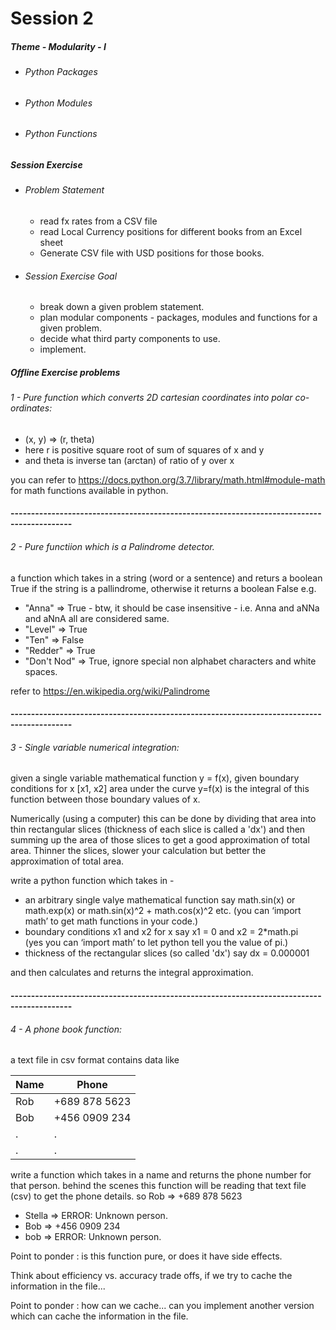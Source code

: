 # Session 2

##### Theme - Modularity - I
- ###### Python Packages
- ###### Python Modules
- ###### Python Functions

##### Session Exercise 
- ###### Problem Statement
    - read fx rates from a CSV file
    - read Local Currency positions for different books from an Excel sheet
    - Generate CSV file with USD positions for those books.
- ###### Session Exercise Goal
    - break down a given problem statement.
    - plan modular components - packages, modules and functions for a given problem.
    - decide what third party components to use.
    - implement.


##### Offline Exercise problems
###### 1 - Pure function which converts 2D cartesian coordinates into polar co-ordinates:
- (x, y) => (r, theta)
- here r is positive square root of sum of squares of x and y
- and theta is inverse tan (arctan) of ratio of y over x

you can refer to https://docs.python.org/3.7/library/math.html#module-math for math functions available in python.

#### -------------------------------------------------------------------------------------------

###### 2 - Pure functiion which is a Palindrome detector.
a function which takes in a string (word or a sentence) and returs a boolean True if the string is a pallindrome, otherwise it returns a boolean False
e.g.
- "Anna" => True - btw, it should be case insensitive - i.e. Anna and aNNa and aNnA all are considered same.
- "Level" => True
- "Ten" => False
- "Redder" => True
- "Don't Nod" => True, ignore special non alphabet characters and white spaces.

refer to https://en.wikipedia.org/wiki/Palindrome

#### -------------------------------------------------------------------------------------------

###### 3 - Single variable numerical integration:
given a single variable mathematical function y = f(x), given boundary conditions for x [x1, x2]
area under the curve y=f(x) is the integral of this function between those boundary values of x. 

Numerically (using a computer) this can be done by dividing that area into thin rectangular slices 
(thickness of each slice is called a 'dx') and then summing up the area of those slices to get a 
good approximation of total area. 
Thinner the slices, slower your calculation but better the approximation of total area.

write a python function which takes in -
- an arbitrary single valye mathematical function say 
math.sin(x) or math.exp(x) or math.sin(x)^2 + math.cos(x)^2 etc.
(you can ‘import math’ to get math functions in your code.)
- boundary conditions x1 and x2 for x    say x1 = 0 and x2 = 2*math.pi  
(yes you can ‘import math’ to let python tell you the value of pi.)
- thickness of the rectangular slices (so called 'dx') say dx = 0.000001
 
and then calculates and returns the integral approximation.

#### -------------------------------------------------------------------------------------------

###### 4 - A phone book function:

a text file in csv format contains data like

|Name|Phone|
|----|-----|
|Rob|+689 878 5623|
|Bob|+456 0909 234|
|.|.|
|.|.|

write a function which takes in a name and returns the phone number for that person.
behind the scenes this function will be reading that text file (csv) to get the phone details.
so 
Rob => +689 878 5623

- Stella => ERROR: Unknown person.
- Bob => +456 0909 234
- bob => ERROR: Unknown person.

Point to ponder : is this function pure, or does it have side effects.

Think about efficiency vs. accuracy trade offs, if we try to cache the information in the file...

Point to ponder : how can we cache... can you implement another version which can cache the information in the file.
